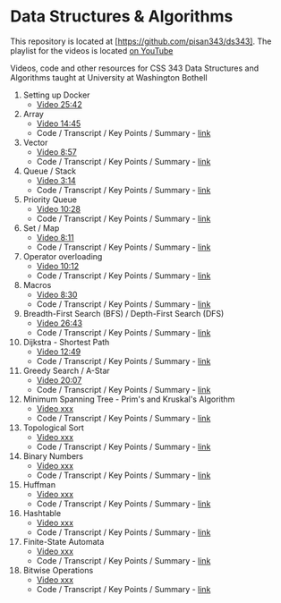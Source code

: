 # Data Structures & Algorithms

This repository is located at [https://github.com/pisan343/ds343]. The playlist for the videos is located [on YouTube](https://www.youtube.com/playlist?list=PLYzIJiM4zNFU-IlQvGE-UQQhYodp0c_8c)

Videos, code and other resources for CSS 343 Data Structures and Algorithms taught at University at Washington Bothell

1. Setting up Docker
    - [Video 25:42](https://youtu.be/9s8hfILrqKs?si=HtsB0pzR35nJitQg)
2. Array
    - [Video 14:45](https://youtu.be/cELn9S1vgGw?si=Nzy-86R_hNU3jCRS)
    - Code / Transcript / Key Points / Summary - [link](arrays/)
3. Vector
    - [Video 8:57](https://youtu.be/O3KE-Mp_ZoQ?si=Gq3nDW4mP8k-al-8)
    - Code / Transcript / Key Points / Summary - [link](vector/)
4. Queue / Stack
    - [Video 3:14](https://youtu.be/QiBWd23oN28?si=pOP66MjO-k4sf65d)
    - Code / Transcript / Key Points / Summary - [link](queue-stack/)
5. Priority Queue
    - [Video 10:28](https://youtu.be/xbqYJVbveZg?si=cNjIMZAI4yFFotOk)
    - Code / Transcript / Key Points / Summary - [link](queue-stack/)
6. Set / Map
    - [Video 8:11](https://youtu.be/cV_YWJM5Y-0?si=J52O9FDl27a7NC9H)
    - Code / Transcript / Key Points / Summary - [link](set-map/)
7. Operator overloading
    - [Video 10:12](https://youtu.be/YLc19hHL4hY?si=1U8ASMDZ5yCoYOw7)
    - Code / Transcript / Key Points / Summary - [link](opoverloads/)
8. Macros
    - [Video 8:30](https://youtu.be/k85pDvqiNBc?si=POCXdPGFiqpuaLLv)
    - Code / Transcript / Key Points / Summary - [link](macros/)
9. Breadth-First Search (BFS) / Depth-First Search (DFS)
    - [Video 26:43](https://youtu.be/0zdgqpjXOOA?si=PgWt_1bVAV-JvcGp)
    - Code / Transcript / Key Points / Summary - [link](graph/)
10. Dijkstra - Shortest Path
    - [Video 12:49](https://youtu.be/JPOVjw28WZU?si=uv5gFjASJ2aTofMW)
    - Code / Transcript / Key Points / Summary - [link](graph/)
11. Greedy Search / A-Star
    - [Video 20:07](https://youtu.be/mxP4DigPzS4?si=lkI0t59R5bHexEFb)
    - Code / Transcript / Key Points / Summary - [link](graph/)
12. Minimum Spanning Tree - Prim's and Kruskal's Algorithm
    - [Video xxx](xxx)
    - Code / Transcript / Key Points / Summary - [link](minimum-spanning-tree/)
13. Topological Sort
    - [Video xxx](xxx)
    - Code / Transcript / Key Points / Summary - [link](topological-sort/)
14. Binary Numbers
    - [Video xxx](xxx)
    - Code / Transcript / Key Points / Summary - [link](binary-numbers/)
15. Huffman
    - [Video xxx](xxx)
    - Code / Transcript / Key Points / Summary - [link](huffman/)
16. Hashtable
    - [Video xxx](xxx)
    - Code / Transcript / Key Points / Summary - [link](hashtable/)
17. Finite-State Automata
    - [Video xxx](xxx)
    - Code / Transcript / Key Points / Summary - [link](fsm/)
18. Bitwise Operations
    - [Video xxx](xxx)
    - Code / Transcript / Key Points / Summary - [link](bitops/)
